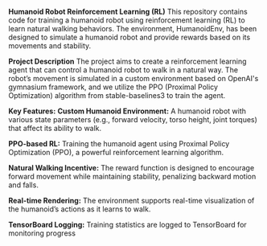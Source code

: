 **Humanoid Robot Reinforcement Learning (RL)**
This repository contains code for training a humanoid robot using reinforcement learning (RL) to learn natural walking behaviors. The environment, HumanoidEnv, has been designed to simulate a humanoid robot and provide rewards based on its movements and stability.

**Project Description**
The project aims to create a reinforcement learning agent that can control a humanoid robot to walk in a natural way. The robot’s movement is simulated in a custom environment based on OpenAI's gymnasium framework, and we utilize the PPO (Proximal Policy Optimization) algorithm from stable-baselines3 to train the agent.

**Key Features:**
**Custom Humanoid Environment:** A humanoid robot with various state parameters (e.g., forward velocity, torso height, joint torques) that affect its ability to walk.

**PPO-based RL:** Training the humanoid agent using Proximal Policy Optimization (PPO), a powerful reinforcement learning algorithm.

**Natural Walking Incentive:** The reward function is designed to encourage forward movement while maintaining stability, penalizing backward motion and falls.

**Real-time Rendering:** The environment supports real-time visualization of the humanoid’s actions as it learns to walk.

**TensorBoard Logging:** Training statistics are logged to TensorBoard for monitoring progress
